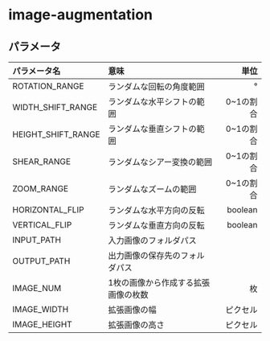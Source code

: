 # image-augmentation
## パラメータ

|パラメータ名|意味|単位|
| :-- | :-- | --: |
|ROTATION_RANGE |ランダムな回転の角度範囲|°|
|WIDTH_SHIFT_RANGE |ランダムな水平シフトの範囲|0~1の割合|
|HEIGHT_SHIFT_RANGE |ランダムな垂直シフトの範囲|0~1の割合|
|SHEAR_RANGE |ランダムなシアー変換の範囲|0~1の割合|
|ZOOM_RANGE |ランダムなズームの範囲|0~1の割合|
|HORIZONTAL_FLIP |ランダムな水平方向の反転|boolean|
|VERTICAL_FLIP |ランダムな垂直方向の反転|boolean|
|INPUT_PATH |入力画像のフォルダパス||
|OUTPUT_PATH |出力画像の保存先のフォルダパス||
|IMAGE_NUM |1枚の画像から作成する拡張画像の枚数|枚|
|IMAGE_WIDTH |拡張画像の幅|ピクセル|
|IMAGE_HEIGHT |拡張画像の高さ|ピクセル|

